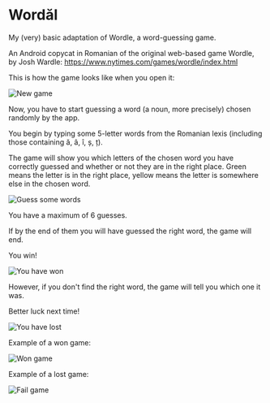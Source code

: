 # Wordăl
My (very) basic adaptation of Wordle, a word-guessing game.

An Android copycat in Romanian of the original web-based game Wordle, by Josh Wardle:
https://www.nytimes.com/games/wordle/index.html

This is how the game looks like when you open it:

![New game](images/StartGame.jpg)

Now, you have to start guessing a word (a noun, more precisely) chosen randomly by the app.

You begin by typing some 5-letter words from the Romanian lexis (including those containing ă, â, î, ș, ț).


The game will show you which letters of the chosen word you have correctly guessed and whether or not they are in the right place.
Green means the letter is in the right place, yellow means the letter is somewhere else in the chosen word.

![Guess some words](images/GuessGame.jpg)


You have a maximum of 6 guesses. 

If by the end of them you will have guessed the right word, the game will end.

You win!

![You have won](images/CongratsGame.jpg)


However, if you don't find the right word, the game will tell you which one it was.

Better luck next time!

![You have lost](images/FailGame.jpg)

Example of a won game:

![Won game](images/WinGame.jpg)

Example of a lost game:

![Fail game](images/EndGame.jpg)
